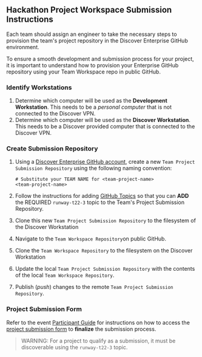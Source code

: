 ## Hackathon Project Workspace Submission Instructions

Each team should assign an engineer to take the necessary steps to provision the team's project repository in the Discover Enterprise GitHub environment. 

To ensure a smooth development and submission process for your project, it is important to understand how to provision your Enterprise GitHub repository using your Team Workspace repo in public GitHub. 

### Identify Workstations

1. Determine which computer will be used as the **Development Workstation**. This needs to be a *personal computer* that is not connected to the Discover VPN.
2. Determine which computer will be used as the **Discover Workstation**. This needs to be a Discover provided computer that is connected to the Discover VPN.

### Create Submission Repository

1. Using a [Discover Enterprise GitHub account](https://github.discoverfinancial.com/), create a new `Team Project Submission Repository` using the following naming convention:

    ```
    # Substitute your TEAM NAME for <team-project-name>
   <team-project-name>
    ```

2. Follow the instructions for adding [GitHub Topics](https://docs.github.com/en/enterprise-server@3.0/repositories/managing-your-repositorys-settings-and-features/customizing-your-repository/classifying-your-repository-with-topics#adding-topics-to-your-repository) so that you can **ADD** the REQUIRED `runway-t22-3` topic to the Team's Project Submission Repository. 
3. Clone this new `Team Project Submission Repository` to the filesystem of the Discover Workstation
4. Navigate to the `Team Workspace Repository`on public GitHub.
5. Clone the `Team Workspace Repository` to the filesystem on the Discover Workstation
7. Update the local `Team Project Submission Repository` with the contents of the local `Team Workspace Repository`.
8. Publish (*push*) changes to the remote `Team Project Submission Repository`.

### Project Submission Form
Refer to the event [Participant Guide](https://angelhack.notion.site/TruCreds-Hack-A-Digital-Trust-Hackathon-7e74d78809fb4a56bb9f898b48007464) for instructions on how to access the [project submission form](https://angelhack.notion.site/TruCreds-Hack-A-Digital-Trust-Hackathon-73311f3f12814be48b68b98334fe3fc4#3a5f7977edd24e509988a67a66213b6f) to **finalize** the submission process.  
  

>WARNING: For a project to qualify as a submission, it must be discoverable using the `runway-t22-3` topic.
